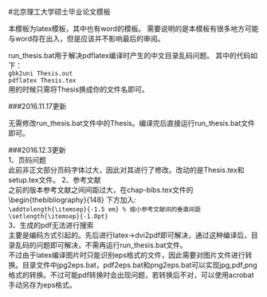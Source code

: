 #北京理工大学硕士毕业论文模板

本模板为latex模板，其中也有word的模板。
需要说明的是本模板有很多地方可能与word存在出入，但是应该并不影响最后的审阅。

run_thesis.bat用于解决pdflatex编译时产生的中文目录乱码问题。
其中的代码如下：  
`gbk2uni Thesis.out`  
`pdflatex Thesis.tex`  
用的时候只需将Thesis换成你的文件名即可。  

###2016.11.17更新  

无需修改run_thesis.bat文件中的Thesis。编译完后直接运行run_thesis.bat文件即可。

###2016.12.3更新  
1、页码问题  
此前非正文部分页码字体过大，因此对其进行了修改。改动的是Thesis.tex和setup.tex文件。
2、参考文献  
之前的版本参考文献之间间距过大，在chap-bibs.tex文件的\begin{thebibliography}{148}
下方加入:  
`\addtolength{\itemsep}{-1.5 em} % 缩小参考文献间的垂直间距`  
`\setlength{\itemsep}{-1.0pt}`  
3、生成的pdf无法进行搜索  
主要是编码方式引起的。先后进行latex->dvi2pdf即可解决，通过这种编译后，目录乱码的问题即可解决，不需再运行run_thesis.bat文件。  
不过由于latex编译图片时只能识别eps格式的文件，因此需要对图片文件进行转换。目录文件中jpg2eps.bat，pdf2eps.bat和png2eps.bat可以实现jpg,pdf,png格式的转换。不过可能pdf转换时会出现问题，若转换后不对，可以使用acrobat手动另存为eps格式。
